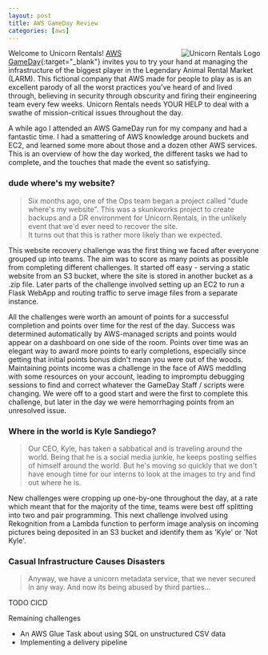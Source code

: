 ```yaml
---
layout: post
title: AWS GameDay Review
categories: [aws]
---
```


<img src="{{ site.baseurl }}public/images/unicorn_rentals.png" align="right" alt="Unicorn Rentals Logo">

Welcome to Unicorn Rentals! [AWS GameDay](https://aws.amazon.com/gameday/){:target="_blank"} 
invites you to try your hand at managing
the infrastructure of the biggest player in the Legendary Animal Rental Market (LARM).
This fictional company that AWS made for people to play as is an excellent parody of all the worst practices you've heard of and lived through, believing in security
through obscurity and firing their engineering team every few weeks. Unicorn Rentals needs
YOUR HELP to deal with a swathe of mission-critical issues throughout the day.

<!--more-->

A while ago I attended an AWS GameDay run for my company and had a fantastic time.
I had a smattering of AWS knowledge around buckets and EC2, and learned some more about those and
a dozen other AWS services. This is an overview of how the day worked, the different tasks we had to
complete, and the touches that made the event so satisfying.

### dude where's my website?

>Six months ago, one of the Ops team began a project called "dude where's my website". 
This was a skunkworks project to create backups and a DR environment for Unicorn.Rentals, 
in the unlikely event that we'd ever need to recover the site.    
It turns out that this is rather more likely than we expected.

This website recovery challenge was the first thing we faced after everyone grouped up into teams. The aim was
to score as many points as possible from completing different challenges.
It started off easy - serving a static website from an S3 bucket, where the site is stored in another bucket
as a .zip file. Later parts of the challenge involved setting up an EC2 to run a Flask WebApp and routing
traffic to serve image files from a separate instance.

All the challenges were worth an amount of points for a successful completion and points over time for the rest
of the day. Success was determined automatically by AWS-managed scripts and points would appear on a dashboard on one
side of the room. Points over time was an elegant way to award more points to early completions, especially since getting
that initial points bonus didn't mean you were out of the woods. Maintaining points income was a challenge in the face of
AWS meddling with some resources on your account, leading to impromptu debugging sessions to find and correct whatever the
GameDay Staff / scripts were changing. We were off to a good start and were the first to complete this challenge, 
but later in the day we were hemorrhaging points from an unresolved issue.


### Where in the world is Kyle Sandiego?

>Our CEO, Kyle, has taken a sabbatical and is traveling around the world. Being that he is a
social media junkie, he keeps posting selfies of himself around the world. But he's moving so
quickly that we don't have enough time for our interns to look at the images to try and find
out where he is.

New challenges were cropping up one-by-one throughout the day, at a rate which meant that for the majority
of the time, teams were best off splitting into two and pair programming. This next challenge involved 
using Rekognition from a Lambda function to perform image analysis on incoming pictures being deposited
in an S3 bucket and identify them as 'Kyle' or 'Not Kyle'.


### Casual Infrastructure Causes Disasters

>Anyway, we have a unicorn metadata service, that we never secured in any way. 
And now its being abused by third parties...

TODO CICD

Remaining challenges

- An AWS Glue Task about using SQL on unstructured CSV data
- Implementing a delivery pipeline
